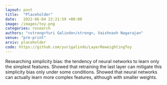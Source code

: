 ```yaml
---
layout: post
title:  "Placeholder"
date:   2022-06-04 22:21:59 +00:00
image: /images/toy.png
categories: research
authors: "<strong>Yuri Galindo</strong>, Vaishnavh Nagarajan"
venue: "pre-print"
arxiv: placeholder
code: https://github.com/yurigalindo/LayerReweightingToy
---
```

Researching simplicity bias: the tendency of neural networks to learn only the simplest features. Showed that retraining the last layer can mitigate this simplicity bias only under some conditions. Showed that neural networks can actually learn more complex features, although with smaller weights.